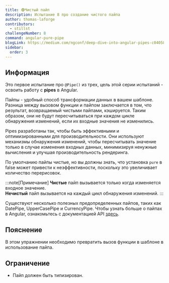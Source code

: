 ```yaml
---
title: 🟢Чистый пайп
description: Испытание 8 про создание чистого пайпа
author: thomas-laforge
contributors:
  - stillst
challengeNumber: 8
command: angular-pure-pipe
blogLink: https://medium.com/ngconf/deep-dive-into-angular-pipes-c040588cd15d
sidebar:
  order: 3
---
```


## Информация

Это первое испытание про `@Pipe()` из трех, цель этой серии испытаний - освоить работу с **pipes** в Angular.

Пайпы - удобный способ трансформации данных в вашем шаблоне. Разница между вызовом функции и пайпом заключается в том, что результат, возвращаемый чистыми пайпами, кэшируется. Таким образом, они не будут пересчитываться при каждом цикле обнаружения изменений, если их входные значения не изменились.

Pipes разработаны так, чтобы быть эффективными и оптимизированными для производительности. Они используют механизмы обнаружения изменений, чтобы пересчитывать значение только в случае изменения входных данных, минимизируя ненужные вычисления и улучшая производительность рендеринга.

По умолчанию пайпы чистые, но вы должны знать, что установка `pure` в false может привести к неэффективности, поскольку это увеличивает количество перерисовок.

:::note[Примечание]
**Чистые** пайп вызывается только когда изменяется входное значение.\
**Нечистый** пайп вызывается на каждый цикл обнаружения изменений.
:::

Существуют несколько полезных предопределенных пайпов, таких как DatePipe, UpperCasePipe и CurrencyPipe. Чтобы узнать больше о пайпах в Angular, ознакомьтесь с документацией API [здесь](https://angular.dev/guide/pipes).

## Пояснение

В этом упражнении необходимо превратить вызов функции в шаблоне в использование пайпа.

## Ограничение

- Пайп должен быть типизирован.
